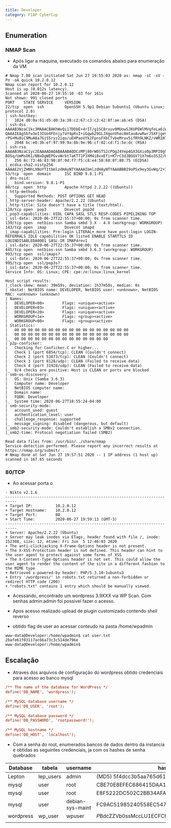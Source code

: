 ```yaml
---
title: Developer
category: FIAP CyberCup
---
```


## Enumeration

### NMAP Scan

- Após ligar a maquina, executado os comandos abaixo para enumeração da VM

```plaintext
# Nmap 7.80 scan initiated Sat Jun 27 19:55:03 2020 as: nmap -sC -sV -Pn -oA quick 10.2.0.12
Nmap scan report for 10.2.0.12
Host is up (0.012s latency).
Scanned at 2020-06-27 19:55:10 -03 for 161s
Not shown: 991 closed ports
PORT    STATE SERVICE     VERSION
22/tcp  open  ssh         OpenSSH 5.9p1 Debian 5ubuntu1 (Ubuntu Linux; protocol 2.0)
| ssh-hostkey:                            
|   1024 d0:0a:61:d5:d0:3a:38:c2:67:c3:c3:42:8f:ae:ab:e5 (DSA)
| ssh-dss AAAAB3NzaC1kc3MAAACBAKhWvQi17DDbE+4rIT/g1SC8rxuv0MUowSJKUPEWlMVqfoLa6iWJVA2EzqUGPgtTnq6uuTr110Op760IivE6U3cBbgEz5xIz1AZJbB8MtOGqGK5EMnkfPr/cUn4PPnMPHt7I/JU4KGcTPcq3KA+tOZRH8m3PEaBg6vUXWSVKIybVAAAAFQDYJev6e7e0vLa/gEoTi8qyOhf2Z
QAAAIEAg5bfw3eI3IUo4FEnjy7aY4pRsI+iGqwb29GLJXgonVhec0mtavAvwRwrJ5XFjgeVcHZQHySN7I+S66hKqTOQo4jalb6U9ZptVzIC8qkbeKToXqJLYwsGdDTTLyA+lRJfem9FMjaAl7mhX7ulm8szQ3q5g+D4jqJKXlpsMK42U+gAAACAV3s6IYys0w5l6Q/LzjBHVFy6Vm1J2jrT0MegkfzpxHI0CQz+EyXH
rPG+Mu0iC9MuA8a7GjS5ryz2iqo/uEHPaoVYk2FpnsFXbCTvbeMruv5ifRh9LNKZ/vWR1Hl2FIi5RlNnEgeAIFymST8QuYEm7WWxZLXeyO9DwRSMPp2zNUU=
|   2048 bc:e0:3b:ef:97:99:9a:8b:9e:96:cf:02:cd:f1:5e:dc (RSA)
| ssh-rsa AAAAB3NzaC1yc2EAAAADAQABAAABAQDCzMPj80rWOSTS2cPOg24Yep4GX3GXio0p3MPI0g9AWya12ACkxFPwl3uOljwfE3UGzNS53H9HhXvhUd+yMaNbJVCWs2+2LsejPUCnykAlhSCKcrpviyitU3C3/5fojXtnrGyCBZzeyEQbkIaZ1QnUmykljjgCfDxH6qh50wRRpaEt7r0OTSKh7FDvTy/ly/EMU
BOSq/UmMsO61/NNxDgWEPGvvWrbt7aKT71PJXM4i8xxEfi+K7rC3dJBGGV71X7m6o3S32/HLw71RbtRyy1gbfMY/pOduFmFuI+s7H5fI1/Ulid0AnJNXPCFUnZMEWLrBjhme/q4wjLxwFHKLyDd
|   256 8c:73:46:83:98:8f:0d:f7:f5:c8:e4:58:68:0f:80:75 (ECDSA)
|_ecdsa-sha2-nistp256 AAAAE2VjZHNhLXNoYTItbmlzdHAyNTYAAAAIbmlzdHAyNTYAAABBBI9oPSx9ey3GvWq/2+7fWNxzZj9WF9BYq5Mf+dLbBbGHakQLPzIKRrHPL902cZhUqQ88hbceEdNZGH2MnFvpDt8=
53/tcp  open  domain      ISC BIND 9.8.1-P1                                                                          
| dns-nsid:                                                                                                          
|_  bind.version: 9.8.1-P1                     
80/tcp  open  http        Apache httpd 2.2.22 ((Ubuntu))
| http-methods: 
|_  Supported Methods: POST OPTIONS GET HEAD
|_http-server-header: Apache/2.2.22 (Ubuntu)
|_http-title: Site doesn't have a title (text/html).
110/tcp open  pop3        Dovecot pop3d
|_pop3-capabilities: UIDL CAPA SASL STLS RESP-CODES PIPELINING TOP
|_ssl-date: 2020-06-27T22:55:37+00:00; 0s from scanner time.
139/tcp open  netbios-ssn Samba smbd 3.X - 4.X (workgroup: WORKGROUP)
143/tcp open  imap        Dovecot imapd
|_imap-capabilities: Pre-login LITERAL+ more have post-login LOGIN-REFERRALS IDLE capabilities OK listed ENABLE STARTTLS ID LOGINDISABLEDA0001 SASL-IR IMAP4rev1
|_ssl-date: 2020-06-27T22:55:37+00:00; 0s from scanner time.
445/tcp open  netbios-ssn Samba smbd 3.6.3 (workgroup: WORKGROUP)
993/tcp open  ssl/imaps?
|_ssl-date: 2020-06-27T22:55:37+00:00; 0s from scanner time.
995/tcp open  ssl/pop3s?
|_ssl-date: 2020-06-27T22:55:37+00:00; 0s from scanner time.
Service Info: OS: Linux; CPE: cpe:/o:linux:linux_kernel

Host script results:
|_clock-skew: mean: 39m59s, deviation: 1h37m58s, median: 0s
| nbstat: NetBIOS name: DEVELOPER, NetBIOS user: <unknown>, NetBIOS MAC: <unknown> (unknown)
| Names:
|   DEVELOPER<00>        Flags: <unique><active>
|   DEVELOPER<03>        Flags: <unique><active>
|   DEVELOPER<20>        Flags: <unique><active>
|   WORKGROUP<1e>        Flags: <group><active>
|   WORKGROUP<00>        Flags: <group><active>
| Statistics:
|   00 00 00 00 00 00 00 00 00 00 00 00 00 00 00 00 00
|   00 00 00 00 00 00 00 00 00 00 00 00 00 00 00 00 00
|_  00 00 00 00 00 00 00 00 00 00 00 00 00 00
| p2p-conficker:                                                                                                     
|   Checking for Conficker.C or higher...                                                                                                                                                                                                  
|   Check 1 (port 6854/tcp): CLEAN (Couldn't connect)                                                                
|   Check 2 (port 53873/tcp): CLEAN (Couldn't connect)                                                               
|   Check 3 (port 8128/udp): CLEAN (Failed to receive data)
|   Check 4 (port 31928/udp): CLEAN (Failed to receive data)                                
|_  0/4 checks are positive: Host is CLEAN or ports are blocked
| smb-os-discovery:                             
|   OS: Unix (Samba 3.6.3)                      
|   Computer name: Developer                        
|   NetBIOS computer name:                     
|   Domain name:                                                                                                     
|   FQDN: Developer                                                                                                  
|_  System time: 2020-06-27T18:55:24-04:00                                                                           
| smb-security-mode:                                  
|   account_used: guest                                                                                                                                                                                                                    
|   authentication_level: user                                                                                       
|   challenge_response: supported                                                                                    
|_  message_signing: disabled (dangerous, but default)
|_smb2-security-mode: Couldn't establish a SMBv2 connection.                                                         
|_smb2-time: Protocol negotiation failed (SMB2)                                                                      
                                                                                                                     
Read data files from: /usr/bin/../share/nmap                                                                         
Service detection performed. Please report any incorrect results at https://nmap.org/submit/ .
# Nmap done at Sat Jun 27 19:57:51 2020 -- 1 IP address (1 host up) scanned in 167.65 seconds

```

### 80/TCP

- Ao acessar porta o

```plaintext
- Nikto v2.1.6
---------------------------------------------------------------------------
+ Target IP:          10.2.0.12
+ Target Hostname:    10.2.0.12
+ Target Port:        80
+ Start Time:         2020-06-27 19:59:13 (GMT-3)
---------------------------------------------------------------------------
+ Server: Apache/2.2.22 (Ubuntu)
+ Server may leak inodes via ETags, header found with file /, inode: 152308, size: 12, mtime: Fri Jun  5 12:46:03 2020
+ The anti-clickjacking X-Frame-Options header is not present.
+ The X-XSS-Protection header is not defined. This header can hint to the user agent to protect against some forms of XSS
+ The X-Content-Type-Options header is not set. This could allow the user agent to render the content of the site in a different fashion to the MIME type
+ Retrieved x-powered-by header: PHP/5.3.10-1ubuntu3
+ Entry '/wordpress/' in robots.txt returned a non-forbidden or redirect HTTP code (200)
+ "robots.txt" contains 1 entry which should be manually viewed.

```

- Acessando, encontrado um wordpress 3.9XXX via WP Scan. Com senhas admin:admin foi possivel fazer o acesso.

- Apos acesso realizado upload de plugin customizado contendo shell reverso

- obtido flag de user ao acessar conteudo na pasta /home/wpadmin

```plaintext
www-data@Developer:/home/wpadmin$ cat user.txt 
2bafe61f03117ac66a73c3c514de796e
www-data@Developer:/home/wpadmin$ 
```

## Escalação

- Atraves dos arquivos de configuração do wordpress obtido credenciais para acesso ao banco mysql

```ini
/** The name of the database for WordPress */
define('DB_NAME', 'wordpress');                                                                                      
                                                                                                                      
/** MySQL database username */                                                                                       
define('DB_USER', 'root');                                                                                           
                                                                                                                      
/** MySQL database password */                                                                                       
define('DB_PASSWORD', 'rootpassword!');                                                                              
                                                                                                                      
/** MySQL hostname */                                                                                                
define('DB_HOST', 'localhost');    
```

- Com a senha do root, enumerados bancos de dados dentro da instancia e obtidas as seguintes credenciais, ja com os hashes de senha quebrados

| Database  | tabela    | username         | hash                                     | password |
| --------- | --------- | ---------------- | ---------------------------------------- | -------- |
| Lepton    | lep_users | admin            | (MD5) 5f4dcc3b5aa765d61d8327deb882cf99   | password |
| mysql     | user      | root             | CBE70E8EFEC686415DAA1FDAD3366E4E3CBFB054 |          |
| mysql     | user      | root             | E8F5222DC502C2BB34AFA3312E8C3A6B20725869 |          |
| mysql     | user      | debian-sys-maint | FC9AC51985240558EC5476C1BC88CCD9F82D4D22 |          |
| wordpress | wp_user   | wpuser           | $P$BdcZZVb0ssMccLU1ECFCtUihocqQ0S.       |          |
|           |           |                  |                                          |          |
